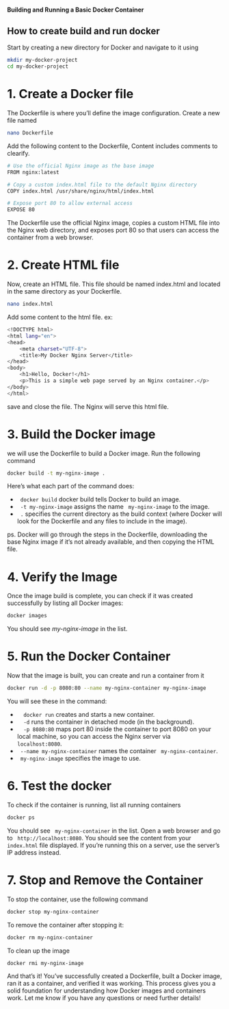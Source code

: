 #### Building and Running a Basic Docker Container

## How to create build and run docker

Start by creating a new directory for Docker and navigate to it using

```bash
mkdir my-docker-project
cd my-docker-project
```

# 1. Create a Docker file

The Dockerfile is where you’ll define the image configuration. Create a new file named

```bash
nano Dockerfile
```

Add the following content to the Dockerfile, Content includes comments to clearify.

```bash
# Use the official Nginx image as the base image
FROM nginx:latest

# Copy a custom index.html file to the default Nginx directory
COPY index.html /usr/share/nginx/html/index.html

# Expose port 80 to allow external access
EXPOSE 80

```
The Dockerfile use the official Nginx image, copies a custom HTML file into the Nginx web directory, and exposes port 80 so that users can access the container from a web browser.


# 2. Create HTML file

Now, create an HTML file. This file should be named index.html and located in the same directory as your Dockerfile.

```bash
nano index.html
```

Add some content to the html file. ex:

```bash
<!DOCTYPE html>
<html lang="en">
<head>
    <meta charset="UTF-8">
    <title>My Docker Nginx Server</title>
</head>
<body>
    <h1>Hello, Docker!</h1>
    <p>This is a simple web page served by an Nginx container.</p>
</body>
</html>
```
save and close the file. The Nginx will serve this html file.


# 3. Build the Docker image

we will use the Dockerfile to build a Docker image. Run the following command
```bash
docker build -t my-nginx-image .
```

Here’s what each part of the command does:
- ``` docker build``` docker build tells Docker to build an image.
- ``` -t my-nginx-image``` assigns the name ``` my-nginx-image``` to the image.
- ``` .``` specifies the current directory as the build context (where Docker will look for the Dockerfile and any files to include in the image).

ps. Docker will go through the steps in the Dockerfile, downloading the base Nginx image if it’s not already available, and then copying the HTML file.


# 4. Verify the Image

Once the image build is complete, you can check if it was created successfully by listing all Docker images:
```bash 
docker images
```
You should see *my-nginx-image* in the list.


# 5. Run the Docker Container

Now that the image is built, you can create and run a container from it
```bash 
docker run -d -p 8080:80 --name my-nginx-container my-nginx-image
```
You will see these in the command:
- ```  docker run``` creates and starts a new container.
- ```  -d``` runs the container in detached mode (in the background).
- ```  -p 8080:80``` maps port 80 inside the container to port 8080 on your local machine, so you can access the Nginx server via ```  localhost:8080```.
- ``` --name my-nginx-container``` names the container ``` my-nginx-container```.
- ``` my-nginx-image``` specifies the image to use.


# 6. Test the docker
To check if the container is running, list all running containers
```bash 
docker ps
```

You should see ``` my-nginx-container``` in the list.
Open a web browser and go to ``` http://localhost:8080```. You should see the content from your ``` index.html``` file displayed. If you’re running this on a server, use the server’s IP address instead.


# 7. Stop and Remove the Container

To stop the container, use the following command
```bash 
docker stop my-nginx-container
```
To remove the container after stopping it:
```bash 
docker rm my-nginx-container
```
To clean up the image
```bash 
docker rmi my-nginx-image
```
And that’s it! You’ve successfully created a Dockerfile, built a Docker image, ran it as a container, and verified it was working. This process gives you a solid foundation for understanding how Docker images and containers work. Let me know if you have any questions or need further details!




